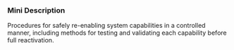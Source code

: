 ### Mini Description

Procedures for safely re-enabling system capabilities in a controlled manner, including methods for testing and validating each capability before full reactivation.
